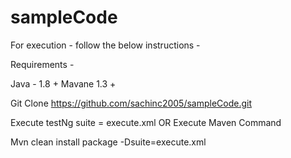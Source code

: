# sampleCode

For execution - follow the below instructions - 

Requirements - 

Java - 1.8 +
Mavane 1.3 +

Git Clone https://github.com/sachinc2005/sampleCode.git

Execute testNg suite = execute.xml
OR
Execute Maven Command 

Mvn clean install package -Dsuite=execute.xml

